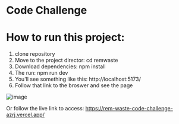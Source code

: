# Code Challenge


# How to run this project:
1. clone repository
2. Move to the project director:
   cd remwaste
4. Download dependencies:
   npm install
6. The run:   npm run dev
7. You'll see something like this:   http://localhost:5173/
8. Follow that link to the broswer and see the page

![image](https://github.com/user-attachments/assets/7e3588f2-3e82-4f45-96d6-189963b1d802)

Or follow the live link to access:   https://rem-waste-code-challenge-azrj.vercel.app/
